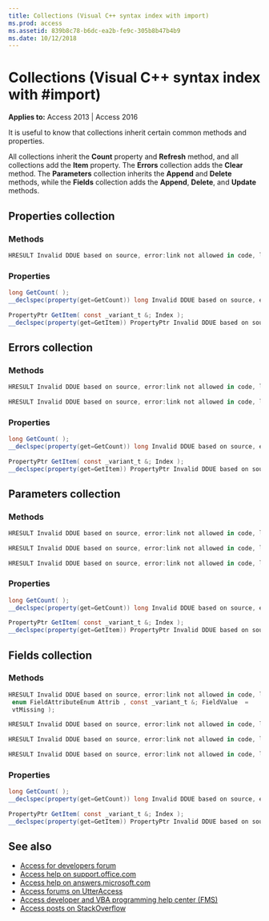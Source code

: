 ```yaml
---
title: Collections (Visual C++ syntax index with import)
ms.prod: access
ms.assetid: 839b8c78-b6dc-ea2b-fe9c-305b8b47b4b9
ms.date: 10/12/2018
---
```



# Collections (Visual C++ syntax index with #import)

**Applies to:** Access 2013 | Access 2016

It is useful to know that collections inherit certain common methods and properties.

All collections inherit the **Count** property and **Refresh** method, and all collections add the **Item** property. The **Errors** collection adds the **Clear** method. The **Parameters** collection inherits the **Append** and **Delete** methods, while the **Fields** collection adds the **Append**, **Delete**, and **Update** methods.

## Properties collection

### Methods

```cs
HRESULT Invalid DDUE based on source, error:link not allowed in code, link filename:mdmthadorefresh_HV10294718.xml( ); 
```

### Properties

```cs
long GetCount( ); 
__declspec(property(get=GetCount)) long Invalid DDUE based on source, error:link not allowed in code, link filename:mdprocount_HV10294234.xml; 
 
PropertyPtr GetItem( const _variant_t &; Index ); 
__declspec(property(get=GetItem)) PropertyPtr Invalid DDUE based on source, error:link not allowed in code, link filename:mdproitem_HV10294463.xml[]; 

```


## Errors collection

### Methods


```cs
HRESULT Invalid DDUE based on source, error:link not allowed in code, link filename:mdmthclear_HV10294165.xml( ); 
 
HRESULT Invalid DDUE based on source, error:link not allowed in code, link filename:mdmthadorefresh_HV10294718.xml( ); 
```

### Properties

```cs
long GetCount( ); 
__declspec(property(get=GetCount)) long Invalid DDUE based on source, error:link not allowed in code, link filename:mdprocount_HV10294234.xml; 
 
PropertyPtr GetItem( const _variant_t &; Index ); 
__declspec(property(get=GetItem)) PropertyPtr Invalid DDUE based on source, error:link not allowed in code, link filename:mdproitem_HV10294463.xml[]; 
```


## Parameters collection

### Methods

```cs
HRESULT Invalid DDUE based on source, error:link not allowed in code, link filename:mdmthappend_HV10294078.xml( IDispatch * Object ); 
 
HRESULT Invalid DDUE based on source, error:link not allowed in code, link filename:mdmthcoldelete_HV10294294.xml( const _variant_t &; Index ); 
 
HRESULT Invalid DDUE based on source, error:link not allowed in code, link filename:mdmthadorefresh_HV10294718.xml( ); 
```

### Properties

```cs
long GetCount( ); 
__declspec(property(get=GetCount)) long Invalid DDUE based on source, error:link not allowed in code, link filename:mdprocount_HV10294234.xml; 
 
PropertyPtr GetItem( const _variant_t &; Index ); 
__declspec(property(get=GetItem)) PropertyPtr Invalid DDUE based on source, error:link not allowed in code, link filename:mdproitem_HV10294463.xml[]; 
```


## Fields collection

### Methods

```cs
HRESULT Invalid DDUE based on source, error:link not allowed in code, link filename:mdmthappend_HV10294078.xml( _bstr_t Name , enum DataTypeEnum Type , long DefinedSize , 
 enum FieldAttributeEnum Attrib , const _variant_t &; FieldValue  = 
 vtMissing ); 
 
HRESULT Invalid DDUE based on source, error:link not allowed in code, link filename:mdmthcoldeletefield_HV10294293.xml( const _variant_t &; Index ); 
 
HRESULT Invalid DDUE based on source, error:link not allowed in code, link filename:mdmthadorefresh_HV10294718.xml( ); 
 
HRESULT Invalid DDUE based on source, error:link not allowed in code, link filename:mdmthupdate_HV10294888.xml( ); 
```

### Properties

```cs
long GetCount( ); 
__declspec(property(get=GetCount)) long Invalid DDUE based on source, error:link not allowed in code, link filename:mdprocount_HV10294234.xml; 
 
PropertyPtr GetItem( const _variant_t &; Index ); 
__declspec(property(get=GetItem)) PropertyPtr Invalid DDUE based on source, error:link not allowed in code, link filename:mdproitem_HV10294463.xml[]; 
```

## See also

- [Access for developers forum](https://social.msdn.microsoft.com/Forums/office/home?forum=accessdev)
- [Access help on support.office.com](https://support.office.com/search/results?query=Access)
- [Access help on answers.microsoft.com](https://answers.microsoft.com/)
- [Access forums on UtterAccess](http://www.utteraccess.com/forum/index.php?act=idx)
- [Access developer and VBA programming help center (FMS)](http://www.fmsinc.com/MicrosoftAccess/developer/)
- [Access posts on StackOverflow](https://stackoverflow.com/questions/tagged/ms-access)
